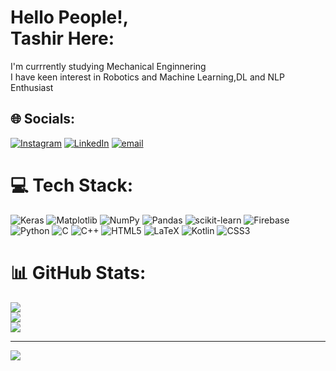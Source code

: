 # Hello People!,<br> Tashir Here:
I'm currrently studying Mechanical Enginnering <br>I have keen interest in Robotics and Machine Learning,DL and NLP Enthusiast<br>



## 🌐 Socials:
[![Instagram](https://img.shields.io/badge/Instagram-%23E4405F.svg?logo=Instagram&logoColor=white)](https://instagram.com/tashir_8108) [![LinkedIn](https://img.shields.io/badge/LinkedIn-%230077B5.svg?logo=linkedin&logoColor=white)](https://linkedin.com/in/tashir-ahmed-5315b128b) [![email](https://img.shields.io/badge/Email-D14836?logo=gmail&logoColor=white)](mailto:b23me1074@iitj.ac.in) 

# 💻 Tech Stack:
![Keras](https://img.shields.io/badge/Keras-%23D00000.svg?style=for-the-badge&logo=Keras&logoColor=white) ![Matplotlib](https://img.shields.io/badge/Matplotlib-%23ffffff.svg?style=for-the-badge&logo=Matplotlib&logoColor=black) ![NumPy](https://img.shields.io/badge/numpy-%23013243.svg?style=for-the-badge&logo=numpy&logoColor=white) ![Pandas](https://img.shields.io/badge/pandas-%23150458.svg?style=for-the-badge&logo=pandas&logoColor=white) ![scikit-learn](https://img.shields.io/badge/scikit--learn-%23F7931E.svg?style=for-the-badge&logo=scikit-learn&logoColor=white) ![Firebase](https://img.shields.io/badge/firebase-%23039BE5.svg?style=for-the-badge&logo=firebase) ![Python](https://img.shields.io/badge/python-3670A0?style=for-the-badge&logo=python&logoColor=ffdd54) ![C](https://img.shields.io/badge/c-%2300599C.svg?style=for-the-badge&logo=c&logoColor=white) ![C++](https://img.shields.io/badge/c++-%2300599C.svg?style=for-the-badge&logo=c%2B%2B&logoColor=white) ![HTML5](https://img.shields.io/badge/html5-%23E34F26.svg?style=for-the-badge&logo=html5&logoColor=white) ![LaTeX](https://img.shields.io/badge/latex-%23008080.svg?style=for-the-badge&logo=latex&logoColor=white) ![Kotlin](https://img.shields.io/badge/kotlin-%237F52FF.svg?style=for-the-badge&logo=kotlin&logoColor=white) ![CSS3](https://img.shields.io/badge/css3-%231572B6.svg?style=for-the-badge&logo=css3&logoColor=white)
# 📊 GitHub Stats:
![](https://github-readme-stats.vercel.app/api?username=tashir0605&theme=dark&hide_border=false&include_all_commits=false&count_private=false)<br/>
![](https://github-readme-streak-stats.herokuapp.com/?user=tashir0605&theme=dark&hide_border=false)<br/>
![](https://github-readme-stats.vercel.app/api/top-langs/?username=tashir0605&theme=dark&hide_border=false&include_all_commits=false&count_private=false&layout=compact)

---
[![](https://visitcount.itsvg.in/api?id=tashir0605&icon=0&color=0)](https://visitcount.itsvg.in)

<!-- Proudly created with GPRM ( https://gprm.itsvg.in ) -->
